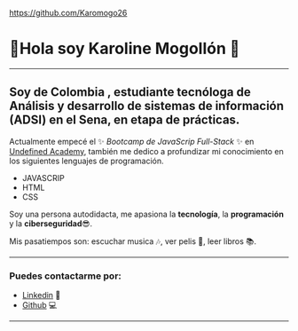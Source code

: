 https://github.com/Karomogo26

# 👋Hola soy Karoline Mogollón 💜
----
## Soy de Colombia , estudiante tecnóloga de Análisis y desarrollo de sistemas de información (ADSI) en el Sena, en etapa de prácticas.

Actualmente empecé el ✨ _Bootcamp de JavaScrip Full-Stack_ ✨ en [Undefined Academy](https://github.com/undefined-academy), también me dedico a profundizar mi conocimiento en los siguientes lenguajes de programación.

- JAVASCRIP 
- HTML
- CSS

Soy una persona  autodidacta, me apasiona la **tecnología**, la **programación** y la **ciberseguridad**:sunglasses:.

Mis pasatiempos son:
escuchar musica :notes:, ver pelis :movie_camera:, leer libros :books:.

----
### Puedes contactarme por: 

- [Linkedin](https://www.linkedin.com/in/karoline-mogollon-/) 💼
- [Github](https://github.com/Karomogo26) 💻

----